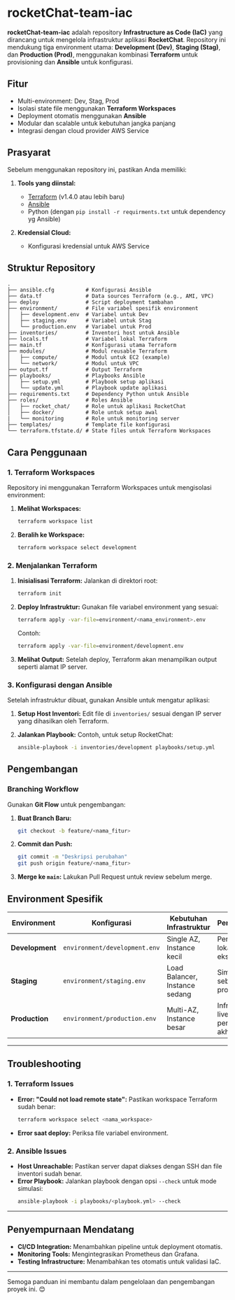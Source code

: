 # **rocketChat-team-iac**

**rocketChat-team-iac** adalah repository **Infrastructure as Code (IaC)** yang dirancang untuk mengelola infrastruktur aplikasi **RocketChat**. Repository ini mendukung tiga environment utama: **Development (Dev)**, **Staging (Stag)**, dan **Production (Prod)**, menggunakan kombinasi **Terraform** untuk provisioning dan **Ansible** untuk konfigurasi.


## **Fitur**
- Multi-environment: Dev, Stag, Prod
- Isolasi state file menggunakan **Terraform Workspaces**
- Deployment otomatis menggunakan **Ansible**
- Modular dan scalable untuk kebutuhan jangka panjang
- Integrasi dengan cloud provider AWS Service



## **Prasyarat**
Sebelum menggunakan repository ini, pastikan Anda memiliki:
1. **Tools yang diinstal:**
   - [Terraform](https://www.terraform.io/downloads.html) (v1.4.0 atau lebih baru)
   - [Ansible](https://docs.ansible.com/ansible/latest/installation_guide/intro_installation.html)
   - Python (dengan `pip install -r requirments.txt` untuk dependency yg Ansible)

2. **Kredensial Cloud:**
   - Konfigurasi kredensial untuk AWS Service


## **Struktur Repository**
```plaintext
.
├── ansible.cfg          # Konfigurasi Ansible
├── data.tf              # Data sources Terraform (e.g., AMI, VPC)
├── deploy               # Script deployment tambahan
├── environment/         # File variabel spesifik environment
│   ├── development.env  # Variabel untuk Dev
│   ├── staging.env      # Variabel untuk Stag
│   └── production.env   # Variabel untuk Prod
├── inventories/         # Inventori host untuk Ansible
├── locals.tf            # Variabel lokal Terraform
├── main.tf              # Konfigurasi utama Terraform
├── modules/             # Modul reusable Terraform
│   ├── compute/         # Modul untuk EC2 (example)
│   └── network/         # Modul untuk VPC
├── output.tf            # Output Terraform
├── playbooks/           # Playbooks Ansible
│   ├── setup.yml        # Playbook setup aplikasi
│   └── update.yml       # Playbook update aplikasi
├── requirements.txt     # Dependency Python untuk Ansible
├── roles/               # Roles Ansible
│   ├── rocket_chat/     # Role untuk aplikasi RocketChat
│   ├── docker/          # Role untuk setup awal 
|   └── monitoring       # Role untuk monitoring server
├── templates/           # Template file konfigurasi
└── terraform.tfstate.d/ # State files untuk Terraform Workspaces
```


## **Cara Penggunaan**

### **1. Terraform Workspaces**
Repository ini menggunakan Terraform Workspaces untuk mengisolasi environment:
1. **Melihat Workspaces:**
   ```bash
   terraform workspace list
   ```
3. **Beralih ke Workspace:**
   ```bash
   terraform workspace select development
   ```

### **2. Menjalankan Terraform**
1. **Inisialisasi Terraform:**
   Jalankan di direktori root:
   ```bash
   terraform init
   ```
2. **Deploy Infrastruktur:**
   Gunakan file variabel environment yang sesuai:
   ```bash
   terraform apply -var-file=environment/<nama_environment>.env
   ```
   Contoh:
   ```bash
   terraform apply -var-file=environment/development.env
   ```
3. **Melihat Output:**
   Setelah deploy, Terraform akan menampilkan output seperti alamat IP server.

### **3. Konfigurasi dengan Ansible**
Setelah infrastruktur dibuat, gunakan Ansible untuk mengatur aplikasi:
1. **Setup Host Inventori:**
   Edit file di `inventories/` sesuai dengan IP server yang dihasilkan oleh Terraform.
2. **Jalankan Playbook:**
   Contoh, untuk setup RocketChat:
   
   ```bash
   ansible-playbook -i inventories/development playbooks/setup.yml
   ```


## **Pengembangan**

### **Branching Workflow**
Gunakan **Git Flow** untuk pengembangan:
1. **Buat Branch Baru:**
   ```bash
   git checkout -b feature/<nama_fitur>
   ```
2. **Commit dan Push:**
   ```bash
   git commit -m "Deskripsi perubahan"
   git push origin feature/<nama_fitur>
   ```
3. **Merge ke `main`:**
   Lakukan Pull Request untuk review sebelum merge.


## **Environment Spesifik**

| **Environment**  | **Konfigurasi**                | **Kebutuhan Infrastruktur**     | **Penggunaan**                                    |
|------------------|--------------------------------|---------------------------------|---------------------------------------------------|
| **Development**  | `environment/development.env`  | Single AZ, Instance kecil       | Pengujian lokal dan eksperimen                    |
| **Staging**      | `environment/staging.env`      | Load Balancer, Instance sedang  | Simulasi sebelum produksi                         |
| **Production**   | `environment/production.env`   | Multi-AZ, Instance besar        | Infrastruktur live untuk pengguna akhir           |

---

## **Troubleshooting**

### **1. Terraform Issues**
- **Error: "Could not load remote state":**
  Pastikan workspace Terraform sudah benar:
  ```bash
  terraform workspace select <nama_workspace>
  ```
- **Error saat deploy:**
  Periksa file variabel environment.

### **2. Ansible Issues**
- **Host Unreachable:**
  Pastikan server dapat diakses dengan SSH dan file inventori sudah benar.
- **Error Playbook:**
  Jalankan playbook dengan opsi `--check` untuk mode simulasi:
  ```bash
  ansible-playbook -i playbooks/<playbook.yml> --check
  ```

---

## **Penyempurnaan Mendatang**
- **CI/CD Integration:**
  Menambahkan pipeline untuk deployment otomatis.
- **Monitoring Tools:**
  Mengintegrasikan Prometheus dan Grafana.
- **Testing Infrastructure:**
  Menambahkan tes otomatis untuk validasi IaC.

---

Semoga panduan ini membantu dalam pengelolaan dan pengembangan proyek ini. 😊